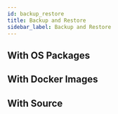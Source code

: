```yaml
---
id: backup_restore
title: Backup and Restore
sidebar_label: Backup and Restore
---
```


## With OS Packages

## With Docker Images

## With Source